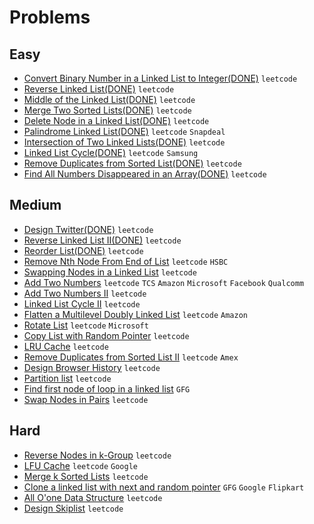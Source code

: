 # Problems

## Easy
- [Convert Binary Number in a Linked List to Integer(DONE)](https://leetcode.com/problems/convert-binary-number-in-a-linked-list-to-integer/) `leetcode`
- [Reverse Linked List(DONE)](https://leetcode.com/problems/reverse-linked-list/) `leetcode`
- [Middle of the Linked List(DONE)](https://leetcode.com/problems/middle-of-the-linked-list/) `leetcode`
- [Merge Two Sorted Lists(DONE)](https://leetcode.com/problems/merge-two-sorted-lists/) `leetcode`
- [Delete Node in a Linked List(DONE)](https://leetcode.com/problems/delete-node-in-a-linked-list/) `leetcode`
- [Palindrome Linked List(DONE)](https://leetcode.com/problems/palindrome-linked-list/) `leetcode` `Snapdeal`
- [Intersection of Two Linked Lists(DONE)](https://leetcode.com/problems/intersection-of-two-linked-lists/) `leetcode`
- [Linked List Cycle(DONE)](https://leetcode.com/problems/linked-list-cycle/) `leetcode` `Samsung`
- [Remove Duplicates from Sorted List(DONE)](https://leetcode.com/problems/remove-duplicates-from-sorted-list/) `leetcode`
- [Find All Numbers Disappeared in an Array(DONE)](https://leetcode.com/problems/find-all-numbers-disappeared-in-an-array/) `leetcode`

## Medium
- [Design Twitter(DONE)](https://leetcode.com/problems/design-twitter/) `leetcode`
- [Reverse Linked List II(DONE)](https://leetcode.com/problems/reverse-linked-list-ii/) `leetcode`
- [Reorder List(DONE)](https://leetcode.com/problems/reorder-list/) `leetcode`
- [Remove Nth Node From End of List](https://leetcode.com/problems/remove-nth-node-from-end-of-list/) `leetcode` `HSBC`
- [Swapping Nodes in a Linked List](https://leetcode.com/problems/swapping-nodes-in-a-linked-list/) `leetcode`
- [Add Two Numbers](https://leetcode.com/problems/add-two-numbers/) `leetcode` `TCS` `Amazon` `Microsoft` `Facebook` `Qualcomm`
- [Add Two Numbers II](https://leetcode.com/problems/add-two-numbers-ii/) `leetcode`
- [Linked List Cycle II](https://leetcode.com/problems/linked-list-cycle-ii/) `leetcode`
- [Flatten a Multilevel Doubly Linked List](https://leetcode.com/problems/flatten-a-multilevel-doubly-linked-list/) `leetcode` `Amazon`
- [Rotate List](https://leetcode.com/problems/rotate-list/) `leetcode` `Microsoft`
- [Copy List with Random Pointer](https://leetcode.com/problems/copy-list-with-random-pointer/) `leetcode`
- [LRU Cache](https://leetcode.com/problems/lru-cache/) `leetcode`
- [Remove Duplicates from Sorted List II](https://leetcode.com/problems/remove-duplicates-from-sorted-list-ii/) `leetcode` `Amex`
- [Design Browser History](https://leetcode.com/problems/design-browser-history/) `leetcode`
- [Partition list](https://leetcode.com/problems/partition-list/) `leetcode`
- [Find first node of loop in a linked list](https://www.geeksforgeeks.org/find-first-node-of-loop-in-a-linked-list/) `GFG`
- [Swap Nodes in Pairs](https://leetcode.com/problems/swap-nodes-in-pairs/) `leetcode`

## Hard
- [Reverse Nodes in k-Group](https://leetcode.com/problems/reverse-nodes-in-k-group/) `leetcode`
- [LFU Cache](https://leetcode.com/problems/lfu-cache/) `leetcode` `Google`
- [Merge k Sorted Lists](https://leetcode.com/problems/merge-k-sorted-lists/) `leetcode`
- [Clone a linked list with next and random pointer](https://www.geeksforgeeks.org/clone-linked-list-next-random-pointer-o1-space/) `GFG` `Google` `Flipkart`
- [All O'one Data Structure](https://leetcode.com/problems/all-oone-data-structure/) `leetcode`
- [Design Skiplist](https://leetcode.com/problems/design-skiplist/) `leetcode`
